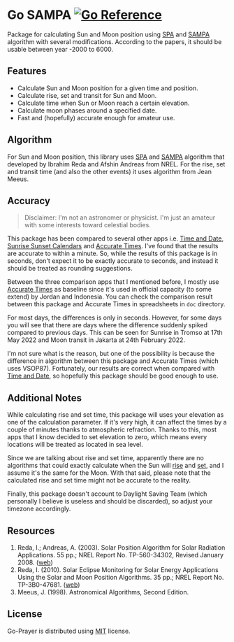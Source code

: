 # Go SAMPA [![Go Reference][doc-badge]][doc-url]

Package for calculating Sun and Moon position using [SPA][spa] and [SAMPA][sampa] algorithm with several modifications. According to the papers, it should be usable between year -2000 to 6000.

## Features

- Calculate Sun and Moon position for a given time and position.
- Calculate rise, set and transit for Sun and Moon.
- Calculate time when Sun or Moon reach a certain elevation.
- Calculate moon phases around a specified date.
- Fast and (hopefully) accurate enough for amateur use.

## Algorithm

For Sun and Moon position, this library uses [SPA][spa] and [SAMPA][sampa] algorithm that developed by Ibrahim Reda and Afshin Andreas from NREL. For the rise, set and transit time (and also the other events) it uses algorithm from Jean Meeus.

## Accuracy

> Disclaimer: I'm not an astronomer or physicist. I'm just an amateur with some interests toward celestial bodies.

This package has been compared to several other apps i.e. [Time and Date][timedate], [Sunrise Sunset Calendars][ssc] and [Accurate Times][accut]. I've found that the results are accurate to within a minute. So, while the results of this package is in seconds, don't expect it to be exactly accurate to seconds, and instead it should be treated as rounding suggestions.

Between the three comparison apps that I mentioned before, I mostly use [Accurate Times][accut] as baseline since it's used in official capacity (to some extend) by Jordan and Indonesia. You can check the comparison result between this package and Accurate Times in spreadsheets in `doc` directory.

For most days, the differences is only in seconds. However, for some days you will see that there are days where the difference suddenly spiked compared to previous days. This can be seen for Sunrise in Tromso at 17th May 2022 and Moon transit in Jakarta at 24th February 2022.

I'm not sure what is the reason, but one of the possibility is because the difference in algorithm between this package and Accurate Times (which uses VSOP87). Fortunately, our results are correct when compared with [Time and Date][timedate], so hopefully this package should be good enough to use.

## Additional Notes

While calculating rise and set time, this package will uses your elevation as one of the calculation parameter. If it's very high, it can affect the times by a couple of minutes thanks to atmospheric refraction. Thanks to this, most apps that I know decided to set elevation to zero, which means every locations will be treated as located in sea level.

Since we are talking about rise and set time, apparently there are no algorithms that could exactly calculate when the Sun will [rise][when-rise] and [set][when-set], and I assume it's the same for the Moon. With that said, please note that the calculated rise and set time might not be accurate to the reality.

Finally, this package doesn't account to Daylight Saving Team (which personally I believe is useless and should be discarded), so adjust your timezone accordingly.

## Resources

1. Reda, I.; Andreas, A. (2003). Solar Position Algorithm for Solar Radiation Applications. 55 pp.; NREL Report No. TP-560-34302, Revised January 2008. ([web][spa])
2. Reda, I. (2010). Solar Eclipse Monitoring for Solar Energy Applications Using the Solar and Moon Position Algorithms. 35 pp.; NREL Report No. TP-3B0-47681. ([web][sampa])
3. Meeus, J. (1998). Astronomical Algorithms, Second Edition.

## License

Go-Prayer is distributed using [MIT] license.

[doc-badge]: https://pkg.go.dev/badge/github.com/hablullah/go-sampa.svg
[doc-url]: https://pkg.go.dev/github.com/hablullah/go-sampa
[spa]: https://midcdmz.nrel.gov/spa/
[sampa]: https://midcdmz.nrel.gov/sampa/
[accut]: https://www.astronomycenter.net/accut.html?l=en
[timedate]: https://www.timeanddate.com/
[when-rise]: https://skyandtelescope.org/astronomy-news/we-dont-really-know-when-the-sun-rises/
[when-set]: https://aty.sdsu.edu/explain/sunset_time.html
[ssc]: https://www.sunrisesunset.com/
[mit]: http://choosealicense.com/licenses/mit/
